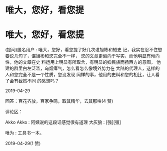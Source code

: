 # 唯大，您好，看您提

# 唯大，您好，看您提

(提问)匿名用户 : 唯大，您好，看您提了好几次谌旭彬和短史 记，我实在忍不住想要说几句了，谌旭彬和您完全不一样， 您的文章更偏向于写实，而他明显有倾向性，他的文章在史 料运用上明显有所取舍，有明显的抑民族而扬西方的意图， 他建的群里白左泛滥，乌烟瘴气，怎么看怎么像境外势力在 大陆的代理人，这样的人和您完全不是一个性质，您没发现 同样的事，他用的史料和您的相比，让人看了会有截然不同 的感想吗？

2019-04-29

回答：百花齐放，百家争鸣，取其精华，去其那啥(4 赞)

评论区：

Akko Akko : 阿姨说的这段话感觉很有道理 大灰狼 : [强][强]

唯为 : 工具书一本。

2019-04-29(1 赞)